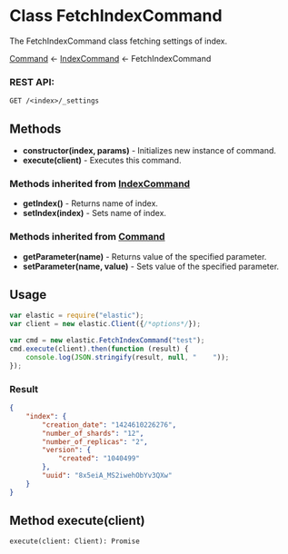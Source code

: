 # Class FetchIndexCommand

The FetchIndexCommand class fetching settings of index.

[Command](command.md) ← [IndexCommand](index_command.md) ← FetchIndexCommand

### REST API:
```
GET /<index>/_settings
```

## Methods
* **constructor(index, params)** - Initializes new instance of command.
* **execute(client)** - Executes this command.

### Methods inherited from [IndexCommand](index_command.md)
* **getIndex()** - Returns name of index.
* **setIndex(index)** - Sets name of index.

### Methods inherited from [Command](command.md)
* **getParameter(name)** - Returns value of the specified parameter.
* **setParameter(name, value)** - Sets value of the specified parameter.

## Usage
```javascript
var elastic = require("elastic");
var client = new elastic.Client({/*options*/});

var cmd = new elastic.FetchIndexCommand("test");
cmd.execute(client).then(function (result) {
    console.log(JSON.stringify(result, null, "    "));
});
```

### Result
```json
{
    "index": {
        "creation_date": "1424610226276",
        "number_of_shards": "12",
        "number_of_replicas": "2",
        "version": {
            "created": "1040499"
        },
        "uuid": "8x5eiA_MS2iwehObYv3QXw"
    }
}
```

## Method execute(client)
```
execute(client: Client): Promise
```
